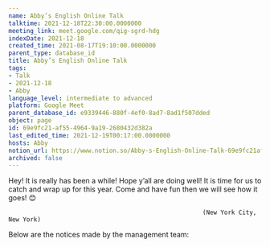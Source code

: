 ```yaml
---
name: Abby’s English Online Talk
talktime: 2021-12-18T22:30:00.0000000
meeting_link: meet.google.com/qig-sgrd-hdg
indexDate: 2021-12-18
created_time: 2021-08-17T19:10:00.0000000
parent_type: database_id
title: Abby’s English Online Talk
tags:
- Talk
- 2021-12-18
- Abby
language_level: intermediate to advanced
platform: Google Meet
parent_database_id: e9339446-880f-4ef0-8ad7-8ad1f507dded
object: page
id: 69e9fc21-af55-4964-9a19-2680432d382a
last_edited_time: 2021-12-19T00:17:00.0000000
hosts: Abby
notion_url: https://www.notion.so/Abby-s-English-Online-Talk-69e9fc21af5549649a192680432d382a
archived: false
---
```


Hey! It is really has been a while! Hope y’all are doing well! It is time for us to catch and wrap up for this year. Come and have fun then we will see how it goes! 😊



                                                          (New York City, New York)



Below are the notices made by the management team:


